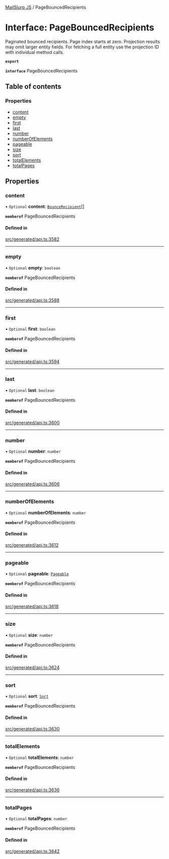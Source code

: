 [MailSlurp JS](../README.md) / PageBouncedRecipients

# Interface: PageBouncedRecipients

Paginated bounced recipients. Page index starts at zero. Projection results may omit larger entity fields. For fetching a full entity use the projection ID with individual method calls.

**`export`**

**`interface`** PageBouncedRecipients

## Table of contents

### Properties

- [content](PageBouncedRecipients.md#content)
- [empty](PageBouncedRecipients.md#empty)
- [first](PageBouncedRecipients.md#first)
- [last](PageBouncedRecipients.md#last)
- [number](PageBouncedRecipients.md#number)
- [numberOfElements](PageBouncedRecipients.md#numberofelements)
- [pageable](PageBouncedRecipients.md#pageable)
- [size](PageBouncedRecipients.md#size)
- [sort](PageBouncedRecipients.md#sort)
- [totalElements](PageBouncedRecipients.md#totalelements)
- [totalPages](PageBouncedRecipients.md#totalpages)

## Properties

### content

• `Optional` **content**: [`BounceRecipient`](BounceRecipient.md)[]

**`memberof`** PageBouncedRecipients

#### Defined in

[src/generated/api.ts:3582](https://github.com/mailslurp/mailslurp-client/blob/113e801/src/generated/api.ts#L3582)

___

### empty

• `Optional` **empty**: `boolean`

**`memberof`** PageBouncedRecipients

#### Defined in

[src/generated/api.ts:3588](https://github.com/mailslurp/mailslurp-client/blob/113e801/src/generated/api.ts#L3588)

___

### first

• `Optional` **first**: `boolean`

**`memberof`** PageBouncedRecipients

#### Defined in

[src/generated/api.ts:3594](https://github.com/mailslurp/mailslurp-client/blob/113e801/src/generated/api.ts#L3594)

___

### last

• `Optional` **last**: `boolean`

**`memberof`** PageBouncedRecipients

#### Defined in

[src/generated/api.ts:3600](https://github.com/mailslurp/mailslurp-client/blob/113e801/src/generated/api.ts#L3600)

___

### number

• `Optional` **number**: `number`

**`memberof`** PageBouncedRecipients

#### Defined in

[src/generated/api.ts:3606](https://github.com/mailslurp/mailslurp-client/blob/113e801/src/generated/api.ts#L3606)

___

### numberOfElements

• `Optional` **numberOfElements**: `number`

**`memberof`** PageBouncedRecipients

#### Defined in

[src/generated/api.ts:3612](https://github.com/mailslurp/mailslurp-client/blob/113e801/src/generated/api.ts#L3612)

___

### pageable

• `Optional` **pageable**: [`Pageable`](Pageable.md)

**`memberof`** PageBouncedRecipients

#### Defined in

[src/generated/api.ts:3618](https://github.com/mailslurp/mailslurp-client/blob/113e801/src/generated/api.ts#L3618)

___

### size

• `Optional` **size**: `number`

**`memberof`** PageBouncedRecipients

#### Defined in

[src/generated/api.ts:3624](https://github.com/mailslurp/mailslurp-client/blob/113e801/src/generated/api.ts#L3624)

___

### sort

• `Optional` **sort**: [`Sort`](Sort.md)

**`memberof`** PageBouncedRecipients

#### Defined in

[src/generated/api.ts:3630](https://github.com/mailslurp/mailslurp-client/blob/113e801/src/generated/api.ts#L3630)

___

### totalElements

• `Optional` **totalElements**: `number`

**`memberof`** PageBouncedRecipients

#### Defined in

[src/generated/api.ts:3636](https://github.com/mailslurp/mailslurp-client/blob/113e801/src/generated/api.ts#L3636)

___

### totalPages

• `Optional` **totalPages**: `number`

**`memberof`** PageBouncedRecipients

#### Defined in

[src/generated/api.ts:3642](https://github.com/mailslurp/mailslurp-client/blob/113e801/src/generated/api.ts#L3642)
